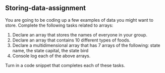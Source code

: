 ## Storing-data-assignment
You are going to be coding up a few examples of data you might want to store. Complete the following tasks related to arrays:

 

1. Declare an array that stores the names of everyone in your group.
2. Declare an array that contains 10 different types of foods.
3. Declare a multidimensional array that has  7 arrays of the following: state name, the state capital, the state bird
4. Console log each of the above arrays.
 

Turn in a code snippet that completes each of these tasks.